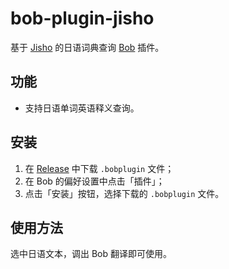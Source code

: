 # bob-plugin-jisho

基于 [Jisho](https://jisho.org/) 的日语词典查询 [Bob](https://bobtranslate.com/) 插件。

## 功能

- 支持日语单词英语释义查询。

## 安装

1. 在 [Release](https://github.com/donaldxdonald/bob-plugin-jisho/releases) 中下载 `.bobplugin` 文件；
2. 在 Bob 的偏好设置中点击「插件」；
3. 点击「安装」按钮，选择下载的 `.bobplugin` 文件。

## 使用方法

选中日语文本，调出 Bob 翻译即可使用。
